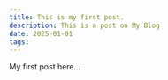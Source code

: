 ```yaml
---
title: This is my first post.
description: This is a post on My Blog
date: 2025-01-01
tags:
---
```

My first post here...
